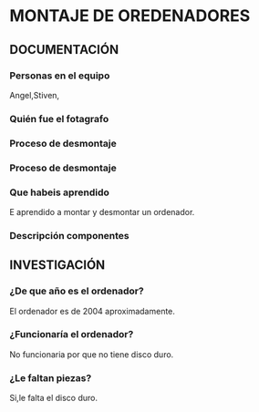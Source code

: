 # MONTAJE DE OREDENADORES

## DOCUMENTACIÓN

### Personas en el equipo
Angel,Stiven,

### Quién fue el fotagrafo

### Proceso de desmontaje

### Proceso de desmontaje

### Que habeis aprendido
E aprendido a montar y desmontar un ordenador.

### Descripción componentes

## INVESTIGACIÓN

### ¿De que año es el ordenador?
El ordenador es de 2004 aproximadamente.
### ¿Funcionaría el ordenador?
No funcionaria por que no tiene disco duro.
### ¿Le faltan piezas?
Si,le falta el disco duro.
